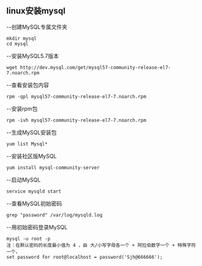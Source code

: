 ## linux安装mysql

--创建MySQL专属文件夹 
```
mkdir mysql            
cd mysql                                                               
```
--安装MySQL5.7版本
```
wget http://dev.mysql.com/get/mysql57-community-release-el7-7.noarch.rpm           
```

--查看安装包内容
```
rpm -qpl mysql57-community-release-el7-7.noarch.rpm 
```
 --安装rpm包
```
rpm -ivh mysql57-community-release-el7-7.noarch.rpm  
```
--生成MySQL安装包
```
yum list Mysql*      
```
--安装社区版MySQL
```
yum install mysql-community-server 
```
--启动MySQL
```
service mysqld start 
```
--查看MySQL初始密码
```
grep "password" /var/log/mysqld.log   
```
--用初始密码登录MySQL
```
mysql -u root -p 
注：在默认密码的长度最小值为 4 ，由 大/小写字母各一个 + 阿拉伯数字一个 + 特殊字符一个，
set password for root@localhost = password('Sjh@666666');
```


